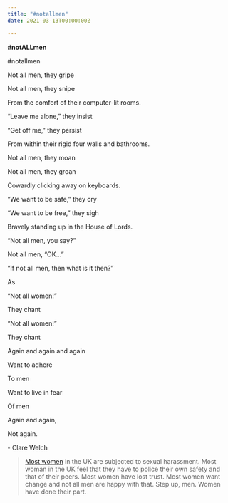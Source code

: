 ```yaml
---
title: "#notallmen"
date: 2021-03-13T00:00:00Z

---
```

**#notALLmen**

\#notallmen

Not all men, they gripe

Not all men, they snipe

From the comfort of their computer-lit rooms.

“Leave me alone,” they insist

“Get off me,” they persist

From within their rigid four walls and bathrooms.

Not all men, they moan

Not all men, they groan

Cowardly clicking away on keyboards.

“We want to be safe,” they cry

“We want to be free,” they sigh

Bravely standing up in the House of Lords.

“Not all men, you say?”

Not all men, “OK…”

“If not all men, then what is it then?”

As

“Not all women!”

They chant

“Not all women!”

They chant

Again and again and again

Want to adhere

To men

Want to live in fear

Of men

Again and again,

Not again.

\- Clare Welch

> [Most women](https://www.theguardian.com/world/2021/mar/10/almost-all-young-women-in-the-uk-have-been-sexually-harassed-survey-finds) in the UK are subjected to sexual harassment. Most woman in the UK feel that they have to police their own safety and that of their peers. Most women have lost trust. Most women want change and not all men are happy with that. Step up, men. Women have done their part. 